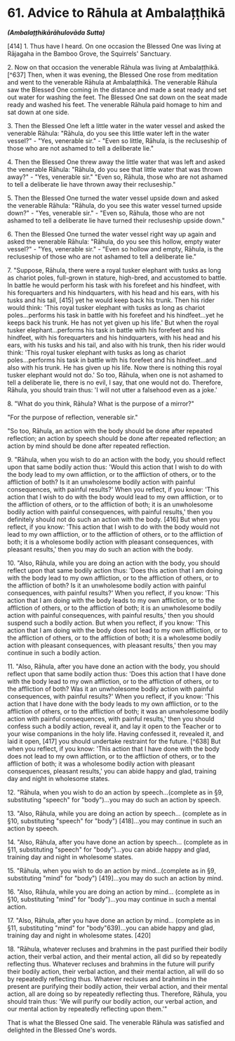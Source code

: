 # 61. Advice to Rāhula at Ambalațṭhikā
***(Ambalațțhikārāhulovāda Sutta)***

[414] 1. Thus have I heard. On one occasion the Blessed One was living at Rājagaha in the Bamboo Grove, the Squirrels' Sanctuary.

2\. Now on that occasion the venerable Rāhula was living at Ambalațṭhikā. [^637] Then, when it was evening, the Blessed One rose from meditation and went to the venerable Rāhula at Ambalațthikā. The venerable Rāhula saw the Blessed One coming in the distance and made a seat ready and set out water for washing the feet. The Blessed One sat down on the seat made ready and washed his feet. The venerable Rāhula paid homage to him and sat down at one side.

3\. Then the Blessed One left a little water in the water vessel and asked the venerable Rāhula: "Rāhula, do you see this little water left in the water vessel?" - "Yes, venerable sir." - "Even so little, Rāhula, is the recluseship of those who are not ashamed to tell a deliberate lie."

4\. Then the Blessed One threw away the little water that was left and asked the venerable Rāhula: "Rāhula, do you see that little water that was thrown away?" - "Yes, venerable sir." "Even so, Rāhula, those who are not ashamed to tell a deliberate lie have thrown away their recluseship."

5\. Then the Blessed One turned the water vessel upside down and asked the venerable Rāhula: "Rāhula, do you see this water vessel turned upside down?" - "Yes, venerable sir." - "Even so, Rāhula, those who are not ashamed to tell a deliberate lie have turned their recluseship upside down."

6\. Then the Blessed One turned the water vessel right way up again and asked the venerable Rāhula: "Rāhula, do you see this hollow, empty water vessel?" - "Yes, venerable sir." - "Even so
hollow and empty, Rāhula, is the recluseship of those who are not ashamed to tell a deliberate lie."

7\. "Suppose, Rāhula, there were a royal tusker elephant with tusks as long as chariot poles, full-grown in stature, high-bred, and accustomed to battle. In battle he would perform his task with his forefeet and his hindfeet, with his forequarters and his hindquarters, with his head and his ears, with his tusks and his tail, [415] yet he would keep back his trunk. Then his rider would think: 'This royal tusker elephant with tusks as long as chariot poles...performs his task in battle with his forefeet and his hindfeet...yet he keeps back his trunk. He has not yet given up his life.' But when the royal tusker elephant...performs his task in battle with his forefeet and his hindfeet, with his forequarters and his hindquarters, with his head and his ears, with his tusks and his tail, and also with his trunk, then his rider would think: 'This royal tusker elephant with tusks as long as chariot poles...performs his task in battle with his forefeet and his hindfeet...and also with his trunk. He has given up his life. Now there is nothing this royal tusker elephant would not do.' So too, Rāhula, when one is not ashamed to tell a deliberate lie, there is no evil, I say, that one would not do. Therefore, Rāhula, you should train thus: 'I will not utter a falsehood even as a joke.'

8\. "What do you think, Rāhula? What is the purpose of a mirror?"

"For the purpose of reflection, venerable sir."

"So too, Rāhula, an action with the body should be done after repeated reflection; an action by speech should be done after repeated reflection; an action by mind should be done after repeated reflection.

9\. "Rāhula, when you wish to do an action with the body, you should reflect upon that same bodily action thus: 'Would this action that I wish to do with the body lead to my own affliction, or to the affliction of others, or to the affliction of both? Is it an unwholesome bodily action with painful consequences, with painful results?' When you reflect, if you know: 'This action that I wish to do with the body would lead to my own affliction, or to the affliction of others, or to the affliction of both; it is an unwholesome bodily action with painful consequences, with painful results,' then you definitely should not do such an action with the body. [416] But when you reflect, if you know: 'This action that I wish to do with the body would
not lead to my own affliction, or to the affliction of others, or to the affliction of both; it is a wholesome bodily action with pleasant consequences, with pleasant results,' then you may do such an action with the body.

10\. "Also, Rāhula, while you are doing an action with the body, you should reflect upon that same bodily action thus: 'Does this action that I am doing with the body lead to my own affliction, or to the affliction of others, or to the affliction of both? Is it an unwholesome bodily action with painful consequences, with painful results?' When you reflect, if you know: 'This action that I am doing with the body leads to my own affliction, or to the affliction of others, or to the affliction of both; it is an unwholesome bodily action with painful consequences, with painful results,' then you should suspend such a bodily action. But when you reflect, if you know: 'This action that I am doing with the body does not lead to my own affliction, or to the affliction of others, or to the affliction of both; it is a wholesome bodily action with pleasant consequences, with pleasant results,' then you may continue in such a bodily action.

11\. "Also, Rāhula, after you have done an action with the body, you should reflect upon that same bodily action thus: 'Does this action that I have done with the body lead to my own affliction, or to the affliction of others, or to the affliction of both? Was it an unwholesome bodily action with painful consequences, with painful results?' When you reflect, if you know: 'This action that I have done with the body leads to my own affliction, or to the affliction of others, or to the affliction of both; it was an unwholesome bodily action with painful consequences, with painful results,' then you should confess such a bodily action, reveal it, and lay it open to the Teacher or to your wise companions in the holy life. Having confessed it, revealed it, and laid it open, [417] you should undertake restraint for the future. [^638] But when you reflect, if you know: 'This action that I have done with the body does not lead to my own affliction, or to the affliction of others, or to the affliction of both; it was a wholesome bodily action with pleasant consequences, pleasant results,' you can abide happy and glad, training day and night in wholesome states.

12\. "Rāhula, when you wish to do an action by speech...(complete as in §9, substituting "speech" for "body")...you may do
such an action by speech.

13\. "Also, Rāhula, while you are doing an action by speech... (complete as in §10, substituting "speech" for "body") [418]...you may continue in such an action by speech.

14\. "Also, Rāhula, after you have done an action by speech... (complete as in §11, substituting "speech" for "body")...you can abide happy and glad, training day and night in wholesome states.

15\. "Rāhula, when you wish to do an action by mind...(complete as in §9, substituting "mind" for "body") [419]...you may do such an action by mind.

16\. "Also, Rāhula, while you are doing an action by mind... (complete as in §10, substituting "mind" for "body")...you may continue in such a mental action.

17\. "Also, Rāhula, after you have done an action by mind... (complete as in §11, substituting "mind" for "body"639)...you can abide happy and glad, training day and night in wholesome states. [420]

18\. "Rāhula, whatever recluses and brahmins in the past purified their bodily action, their verbal action, and their mental action, all did so by repeatedly reflecting thus. Whatever recluses and brahmins in the future will purify their bodily action, their verbal action, and their mental action, all will do so by repeatedly reflecting thus. Whatever recluses and brahmins in the present are purifying their bodily action, their verbal action, and their mental action, all are doing so by repeatedly reflecting thus. Therefore, Rāhula, you should train thus: 'We will purify our bodily action, our verbal action, and our mental action by repeatedly reflecting upon them.'"

That is what the Blessed One said. The venerable Rāhula was satisfied and delighted in the Blessed One's words.